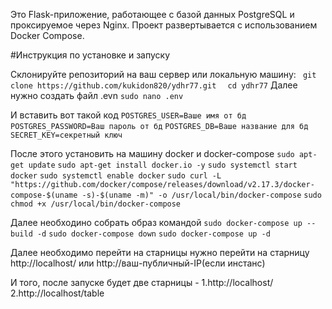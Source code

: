 Это Flask-приложение, работающее с базой данных PostgreSQL и проксируемое через Nginx. Проект развертывается с использованием Docker Compose.

#Инструкция по установке и запуску

Склонируйте репозиторий на ваш сервер или локальную машину:
`  git clone https://github.com/kukidon820/ydhr77.git `
`  cd ydhr77`
Далее нужно создать файл .evn 
  `sudo nano .env`

И вставить вот такой код 
  `POSTGRES_USER=Ваше имя от бд`
`POSTGRES_PASSWORD=Ваш пароль от бд`
`POSTGRES_DB=Ваше название для бд`
`SECRET_KEY=секретный ключ`

После этого установить на машину docker и docker-compose
`sudo apt-get update`
`sudo apt-get install docker.io -y`
`sudo systemctl start docker`
`sudo systemctl enable docker`
`sudo curl -L "https://github.com/docker/compose/releases/download/v2.17.3/docker-compose-$(uname -s)-$(uname -m)" -o /usr/local/bin/docker-compose`
`sudo chmod +x /usr/local/bin/docker-compose`

Далее необходино собрать образ командой 
`sudo docker-compose up --build -d`
`sudo docker-compose down`
`sudo docker-compose up -d`

Далее необходимо перейти на старницы нужно перейти на старницу http://localhost/ или http://ваш-публичный-IP(если инстанс)

И того, после запуске будет две старницы -
  1.http://localhost/
  2.http://localhost/table
